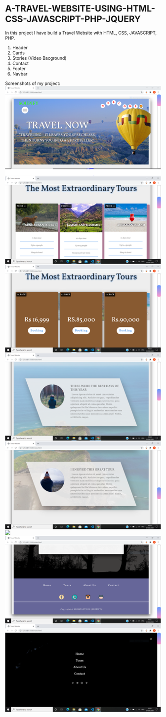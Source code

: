 # A-TRAVEL-WEBSITE-USING-HTML-CSS-JAVASCRIPT-PHP-JQUERY

In this project I have build a Travel Website with HTML, CSS, JAVASCRIPT, PHP.

1) Header
2) Cards
3) Stories (Video Bacground)
4) Contact
5) Footer
6) Navbar

Screenshots of my project:
![](screenshots/screenshot-1.PNG)
![](screenshots/screenshot-2.PNG)
![](screenshots/screenshot-3.PNG)
![](screenshots/screenshot-4.PNG)
![](screenshots/screenshot-5.PNG)
![](screenshots/screenshot-6.PNG)
![](screenshots/screenshot-7.PNG)
![](screenshots/screenshot-8.PNG)
